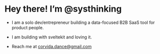 # Hey there! I’m @systhinking
- I am a solo dev/entrepreneur building a data-focused B2B SaaS tool for product people.
- I am building with sveltekit and loving it. 
  
- Reach me at corvida.dance@gmail.com



